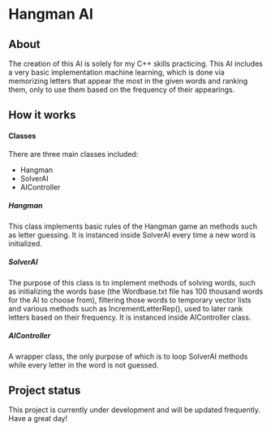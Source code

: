 # Hangman AI

## About
The creation of this AI is solely for my C++ skills practicing. This AI includes a very basic implementation machine learning, which is done via memorizing letters that appear the most in the given words and ranking them, only to use them based on the frequency of their appearings.

## How it works
#### Classes
There are three main classes included:
* Hangman
* SolverAI
* AIController

##### Hangman
This class implements basic rules of the Hangman game an methods such as letter guessing. It is instanced inside SolverAI every time a new word is initialized.
##### SolverAI
The purpose of this class is to implement methods of solving words, such as initializing the words base (the Wordbase.txt file has 100 thousand words for the AI to choose from), filtering those words to temporary vector lists and various methods such as IncrementLetterRep(), used to later rank letters based on their frequency. It is instanced inside AIController class.
##### AIController
A wrapper class, the only purpose of which is to loop SolverAI methods while every letter in the word is not guessed.
## Project status

This project is currently under development and will be updated frequently. Have a great day!
